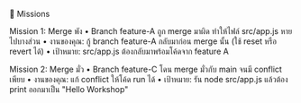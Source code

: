 🎯 Missions

Mission 1: Merge พัง
• Branch feature-A ถูก merge มาผิด ทำให้ไฟล์ src/app.js หายไปบางส่วน
• งานของคุณ: กู้ branch feature-A กลับมาก่อน merge นั้น (ใช้ reset หรือ revert ได้)
• เป้าหมาย: src/app.js ต้องกลับมาพร้อมโค้ดจาก feature A

Mission 2: Merge มั่ว
• Branch feature-C โดน merge มั่วกับ main จนมี conflict เพียบ
• งานของคุณ: แก้ conflict ให้โค้ด run ได้
• เป้าหมาย: รัน node src/app.js แล้วต้อง print ออกมาเป็น "Hello Workshop"
